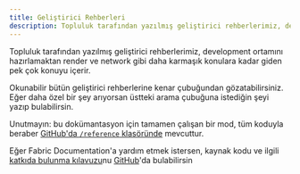 ```yaml
---
title: Geliştirici Rehberleri
description: Topluluk tarafından yazılmış geliştirici rehberlerimiz, development ortamını hazırlamaktan render ve network gibi daha karmaşık konulara kadar giden pek çok konuyu içerir.
---
```


Topluluk tarafından yazılmış geliştirici rehberlerimiz, development ortamını hazırlamaktan render ve network gibi daha karmaşık konulara kadar giden pek çok konuyu içerir.

Okunabilir bütün geliştirici rehberlerine kenar çubuğundan gözatabilirsiniz. Eğer daha özel bir şey arıyorsan üstteki arama çubuğuna istediğin şeyi yazıp bulabilirsin.

Unutmayın: bu dokümantasyon için tamamen çalışan bir mod, tüm koduyla beraber [GitHub'da `/reference` klasöründe](https://github.com/FabricMC/fabric-docs/tree/main/reference/latest) mevcuttur.

Eğer Fabric Documentation'a yardım etmek istersen, kaynak kodu ve ilgili [katkıda bulunma kılavuzu](../contributing)nu [GitHub](https://github.com/FabricMC/fabric-docs)'da bulabilirsin
